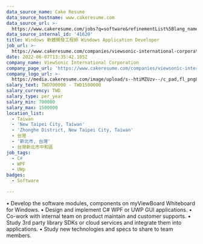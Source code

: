 ```yaml
---
data_source_name: Cake Resume
data_source_hostname: www.cakeresume.com
data_source_url: >-
  https://www.cakeresume.com/jobs?q=software&refinementList%5Blang_name%5D%5B0%5D=English&refinementList%5Bsalary_type%5D=per_year&range%5Bsalary_range%5D%5Bmin%5D=1000000&page=2
data_source_internal_id: '41620'
title: Windows 軟體開發工程師 Windows Application Developer
job_url: >-
  https://www.cakeresume.com/companies/viewsonic-international-corporation/jobs/windows-application-developer
date: 2022-06-07T13:35:42.105Z
company_name: ViewSonic International Corporation
company_page_url: 'https://www.cakeresume.com/companies/viewsonic-international-corporation'
company_logo_url: >-
  https://media.cakeresume.com/image/upload/s--htiMZUzv--/c_pad,fl_png8,h_200,w_200/v1655364380/tbpy1o9a5dyoftd0j1kc.png
salary_text: TWD700000 - TWD1500000
salary_currency: TWD
salary_type: per_year
salary_min: 700000
salary_max: 1500000
location_list:
  - Taiwan
  - 'New Taipei City, Taiwan'
  - 'Zhonghe District, New Taipei City, Taiwan'
  - 台灣
  - '新北市, 台灣'
  - 台灣新北市中和區
job_tags:
  - C#
  - WPF
  - UWp
badges:
  - Software

---
```


• Develop the software modules, components on myViewBoard Whiteboard for Windows. • Design and implement C# WPF or UWP GUI applications. • Co-work with internal team on product maintain and customer supports. • Study 3rd party library SDKs or cloud services and integrate them into applications. • Study new technologies and specs to share to team members.